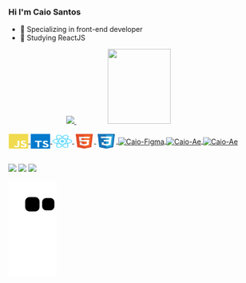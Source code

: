### Hi I'm Caio Santos

- 🔭 Specializing in front-end developer
- 🌱 Studying ReactJS

<div align="center">
  <a href="https://github.com/caiohenriquesantos">
  <img height="150em" src="https://github-readme-stats.vercel.app/api?username=caiohenriquesantos&show_icons=true&theme=tokyonight&include_all_commits=true&count_private=true"/>
  <img height="150em" width="50%" src="https://github-readme-stats.vercel.app/api/top-langs/?username=caiohenriquesantos&layout=compact&langs_count=7&theme=tokyonight"/>
</div>
<div style="display: inline_block"><br>
  <img align="center" alt="Caio-Js" height="30" width="40" src="https://raw.githubusercontent.com/devicons/devicon/master/icons/javascript/javascript-plain.svg">
  <img align="center" alt="Caio-Ts" height="30" width="40" src="https://raw.githubusercontent.com/devicons/devicon/master/icons/typescript/typescript-plain.svg">
  <img align="center" alt="Caio-React" height="30" width="40" src="https://raw.githubusercontent.com/devicons/devicon/master/icons/react/react-original.svg">
  <img align="center" alt="Caio-HTML" height="30" width="40" src="https://raw.githubusercontent.com/devicons/devicon/master/icons/html5/html5-original.svg">
  <img align="center" alt="Caio-CSS" height="30" width="40" src="https://raw.githubusercontent.com/devicons/devicon/master/icons/css3/css3-original.svg">
  <img align="center" alt="Caio-Figma" height="30" width="40" src="https://cdn.jsdelivr.net/gh/devicons/devicon/icons/figma/figma-original.svg">
  <img align="center" alt="Caio-Ae" height="30" width="40" src="https://cdn.jsdelivr.net/gh/devicons/devicon/icons/illustrator/illustrator-plain.svg">
  <img align="center" alt="Caio-Ae" height="30" width="40" src="https://cdn.jsdelivr.net/gh/devicons/devicon/icons/photoshop/photoshop-plain.svg">
  
  


  
  ##
  
   
<div> 
  <a href="https://instagram.com/_henricaio" target="_blank"><img src="https://img.shields.io/badge/-Instagram-%23E4405F?style=for-the-badge&logo=instagram&logoColor=white" target="_blank"></a>
  <a href = "mailto:caiohenriquedassantos@gmail.com"><img src="https://img.shields.io/badge/-Gmail-%23333?style=for-the-badge&logo=gmail&logoColor=white" target="_blank"></a>
  <a href="https://www.linkedin.com/in/caiohenriquessantos/" target="_blank"><img src="https://img.shields.io/badge/-LinkedIn-%230077B5?style=for-the-badge&logo=linkedin&logoColor=white" target="_blank"></a> 
 
  ![Snake animation](https://github.com/caiohenriquesantos/caiohenriquesantos/blob/output/github-contribution-grid-snake.svg)
 
</div>
